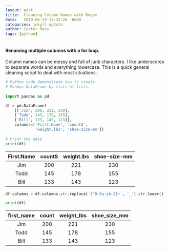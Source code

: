 ```yaml
---
layout: post
title:  Cleaning Column Names with Regex
date:   2019-06-19 13:32:20 -0600
categories: jekyll update
author: Carter Rees
tags: [python]
---
```


#### Renaming multiple columns with a for loop.

Column names can be messy and full of junk characters. I like underscores to separate words
and everything lowercase.
This is a quick general cleaning script to deal with most situations.


```python
# Python code demonstrate how to create  
# Pandas DataFrame by lists of lists. 
  
import pandas as pd

df = pd.DataFrame(
    [['Jim', 200, 221, 230], 
    ['Todd', 145, 178, 155], 
    ['Bill', 133, 143, 123]],
    columns=['First.Name', 'countS', 
             'weight.lbs', 'shoe-size-mm'])
  
# Print the data 
print(df)
```
<!-- make sure you put a line break before any table code otherwise it won't render on page -->

First.Name     | countS          | weight.lbs     | shoe-size-mm
:------------: | :-------------: | :------------: | :------------:
Jim            | 200             | 221            | 230
Todd           | 145             | 178            | 155
Bill           | 133             | 143            | 123


```python
df.columns = df.columns.str.replace('[^0-9a-zA-Z]+', '_').str.lower()

print(df)
```

first_name     | count           | weight_lbs     | shoe_size_mm
:------------: | :-------------: | :------------: | :------------:
Jim            | 200             | 221            | 230
Todd           | 145             | 178            | 155
Bill           | 133             | 143            | 123

